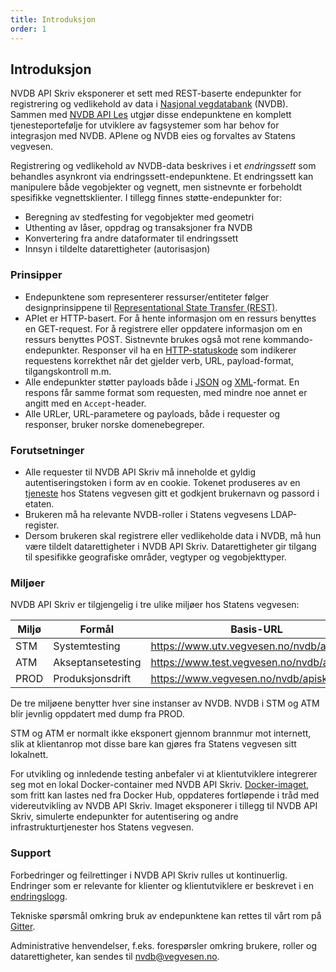 ```yaml
---
title: Introduksjon
order: 1
---
```


## Introduksjon

NVDB API Skriv eksponerer et sett med REST-baserte endepunkter for registrering og vedlikehold av data i
[Nasjonal vegdatabank](om_nvdb.md) (NVDB). Sammen med [NVDB API Les](https://api.vegdata.no) utgjør disse endepunktene en
komplett tjenesteportefølje for utviklere av fagsystemer som har behov for integrasjon med NVDB. APIene og NVDB eies og
forvaltes av Statens vegvesen.

Registrering og vedlikehold av NVDB-data beskrives i et _endringssett_ som behandles asynkront via endringssett-endepunktene.
Et endringssett kan manipulere både vegobjekter og vegnett, men sistnevnte er forbeholdt spesifikke vegnettsklienter. I tillegg finnes
støtte-endepunkter for:
 
* Beregning av stedfesting for vegobjekter med geometri
* Uthenting av låser, oppdrag og transaksjoner fra NVDB
* Konvertering fra andre dataformater til endringssett
* Innsyn i tildelte datarettigheter (autorisasjon)

### Prinsipper

* Endepunktene som representerer ressurser/entiteter følger designprinsippene til [Representational State Transfer (REST)](https://www.ics.uci.edu/~fielding/pubs/dissertation/rest_arch_style.htm).
* APIet er HTTP-basert. For å hente informasjon om en ressurs benyttes en GET-request. For å registrere eller oppdatere informasjon
om en ressurs benyttes POST. Sistnevnte brukes også mot rene kommando-endepunkter. Responser vil ha en
[HTTP-statuskode](https://en.wikipedia.org/wiki/List_of_HTTP_status_codes) som indikerer requestens korrekthet når det gjelder
verb, URL, payload-format, tilgangskontroll m.m.  
* Alle endepunkter støtter payloads både i [JSON](https://www.json.org/json-en.html) og [XML](https://www.w3.org/XML/)-format.
En respons får samme format som requesten, med mindre noe annet er angitt med en ```Accept```-header.
* Alle URLer, URL-parametere og payloads, både i requester og responser, bruker norske domenebegreper.

### Forutsetninger

* Alle requester til NVDB API Skriv må inneholde et gyldig autentiseringstoken i form av en cookie. Tokenet produseres av
en [tjeneste](autentisering.md) hos Statens vegvesen gitt et godkjent brukernavn og passord i etaten.
* Brukeren må ha relevante NVDB-roller i Statens vegvesens LDAP-register.
* Dersom brukeren skal registrere eller vedlikeholde data i NVDB, må hun være tildelt datarettigheter i NVDB API Skriv.
Datarettigheter gir tilgang til spesifikke geografiske områder, vegtyper og vegobjekttyper.

### Miljøer

NVDB API Skriv er tilgjengelig i tre ulike miljøer hos Statens vegvesen:

Miljø|Formål|Basis-URL
-|-|-
STM|Systemtesting|https://www.utv.vegvesen.no/nvdb/apiskriv/
ATM|Akseptansetesting|https://www.test.vegvesen.no/nvdb/apiskriv/
PROD|Produksjonsdrift|https://www.vegvesen.no/nvdb/apiskriv/

De tre miljøene benytter hver sine instanser av NVDB. NVDB i STM og ATM blir jevnlig oppdatert med dump fra PROD.

STM og ATM er normalt ikke eksponert gjennom brannmur mot internett, slik at klientanrop mot disse bare kan gjøres fra
Statens vegvesen sitt lokalnett.

For utvikling og innledende testing anbefaler vi at klientutviklere integrerer seg mot en lokal Docker-container med NVDB API Skriv.
[Docker-imaget](https://hub.docker.com/repository/docker/nvdbapnevegdata/nvdb-api-skriv), som fritt kan lastes ned fra Docker Hub,
oppdateres fortløpende i tråd med videreutvikling av NVDB API Skriv. Imaget eksponerer i tillegg til NVDB API Skriv, simulerte endepunkter
for autentisering og andre infrastrukturtjenester hos Statens vegvesen.

### Support

Forbedringer og feilrettinger i NVDB API Skriv rulles ut kontinuerlig. Endringer som er relevante for klienter og klientutviklere er beskrevet i en [endringslogg](https://github.com/nvdb-vegdata/endringslogg/blob/master/APISKRIVV3.md).

Tekniske spørsmål omkring bruk av endepunktene kan rettes til vårt rom på [Gitter](https://gitter.im/nvdb-vegdata/api-skriv-v3).

Administrative henvendelser, f.eks. forespørsler omkring brukere, roller og datarettigheter, kan sendes til [nvdb@vegvesen.no](mailto:nvdb@vegvesen.no).